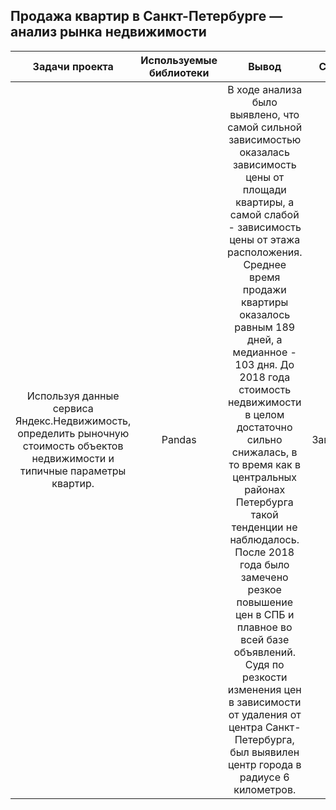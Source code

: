 ## Продажа квартир в Санкт-Петербурге — анализ рынка недвижимости 
| Задачи проекта | Используемые библиотеки | Вывод | Статус |
| :-------------: |:------------------:| :-----:| :-----:|
|Используя данные сервиса Яндекс.Недвижимость, определить рыночную стоимость объектов недвижимости и типичные параметры квартир. | Pandas | В ходе анализа было выявлено, что самой сильной зависимостью оказалась зависимость цены от площади квартиры, а самой слабой - зависимость цены от этажа расположения. Среднее время продажи квартиры оказалось равным 189 дней, а медианное - 103 дня. До 2018 года стоимость недвижимости в целом достаточно сильно снижалась, в то время как в центральных районах Петербурга такой тенденции не наблюдалось. После 2018 года было замечено резкое повышение цен в СПБ и плавное во всей базе объявлений. Судя по резкости изменения цен в зависимости от удаления от центра Санкт-Петербурга, был выявилен центр города в радиусе 6 километров.| Завеншен |

